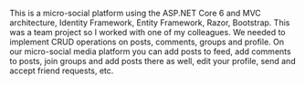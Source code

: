 This is a micro-social platform using the ASP.NET Core 6 and MVC architecture, Identity Framework, Entity Framework, Razor, Bootstrap. This was a team project so I worked with one of my colleagues. We needed to implement CRUD operations on posts, comments, groups and profile. On our micro-social media platform you can add posts to feed, add comments to posts, join groups and add posts there as well, edit your profile, send and accept friend requests, etc.
